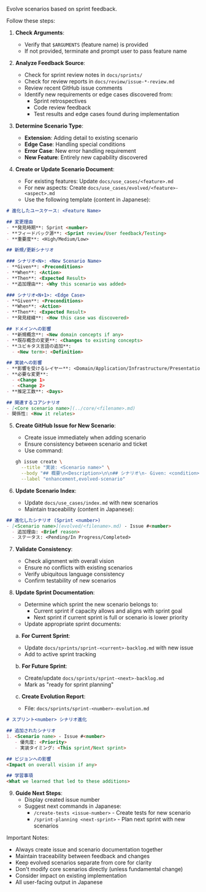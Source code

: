 Evolve scenarios based on sprint feedback.

Follow these steps:

1. **Check Arguments**:
   - Verify that `$ARGUMENTS` (feature name) is provided
   - If not provided, terminate and prompt user to pass feature name

2. **Analyze Feedback Source**:
   - Check for sprint review notes in `docs/sprints/`
   - Check for review reports in `docs/review/issue-*-review.md`
   - Review recent GitHub issue comments
   - Identify new requirements or edge cases discovered from:
     - Sprint retrospectives
     - Code review feedback
     - Test results and edge cases found during implementation

3. **Determine Scenario Type**:
   - **Extension**: Adding detail to existing scenario
   - **Edge Case**: Handling special conditions
   - **Error Case**: New error handling requirement
   - **New Feature**: Entirely new capability discovered

4. **Create or Update Scenario Document**:
   - For existing features: Update `docs/use_cases/<feature>.md`
   - For new aspects: Create `docs/use_cases/evolved/<feature>-<aspect>.md`
   - Use the following template (content in Japanese):

```markdown
# 進化したユースケース: <Feature Name>

## 変更理由
- **発見時期**: Sprint <number>
- **フィードバック源**: <Sprint review/User feedback/Testing>
- **重要度**: <High/Medium/Low>

## 新規/更新シナリオ

### シナリオ<N>: <New Scenario Name>
- **Given**: <Preconditions>
- **When**: <Action>
- **Then**: <Expected Result>
- **追加理由**: <Why this scenario was added>

### シナリオ<N+1>: <Edge Case>
- **Given**: <Preconditions>
- **When**: <Action>
- **Then**: <Expected Result>
- **発見経緯**: <How this case was discovered>

## ドメインへの影響
- **新規概念**: <New domain concepts if any>
- **既存概念の変更**: <Changes to existing concepts>
- **ユビキタス言語の追加**:
  - <New term>: <Definition>

## 実装への影響
- **影響を受けるレイヤー**: <Domain/Application/Infrastructure/Presentation>
- **必要な変更**:
  - <Change 1>
  - <Change 2>
- **推定工数**: <Days>

## 関連するコアシナリオ
- [<Core scenario name>](../core/<filename>.md)
- 関係性: <How it relates>
```

5. **Create GitHub Issue for New Scenario**:
   - Create issue immediately when adding scenario
   - Ensure consistency between scenario and ticket
   - Use command:
   ```bash
   gh issue create \
     --title "実装: <Scenario name>" \
     --body "## 概要\n<Description>\n\n## シナリオ\n- Given: <condition>\n- When: <action>\n- Then: <result>\n\n## 発見経緯\n<Discovery context>\n\n## 関連ドキュメント\n- [進化シナリオ](docs/use_cases/evolved/<filename>.md)" \
     --label "enhancement,evolved-scenario"
   ```

6. **Update Scenario Index**:
   - Update `docs/use_cases/index.md` with new scenarios
   - Maintain traceability (content in Japanese):

```markdown
## 進化したシナリオ (Sprint <number>)
- [<Scenario name>](evolved/<filename>.md) - Issue #<number>
  - 追加理由: <Brief reason>
  - ステータス: <Pending/In Progress/Completed>
```

7. **Validate Consistency**:
   - Check alignment with overall vision
   - Ensure no conflicts with existing scenarios
   - Verify ubiquitous language consistency
   - Confirm testability of new scenarios

8. **Update Sprint Documentation**:
   - Determine which sprint the new scenario belongs to:
     - Current sprint if capacity allows and aligns with sprint goal
     - Next sprint if current sprint is full or scenario is lower priority
   - Update appropriate sprint documents:
     
   a. **For Current Sprint**:
      - Update `docs/sprints/sprint-<current>-backlog.md` with new issue
      - Add to active sprint tracking
   
   b. **For Future Sprint**:
      - Create/update `docs/sprints/sprint-<next>-backlog.md`
      - Mark as "ready for sprint planning"
   
   c. **Create Evolution Report**:
      - File: `docs/sprints/sprint-<number>-evolution.md`

```markdown
# スプリント<number> シナリオ進化

## 追加されたシナリオ
1. <Scenario name> - Issue #<number>
   - 優先度: <Priority>
   - 実装タイミング: <This sprint/Next sprint>

## ビジョンへの影響
<Impact on overall vision if any>

## 学習事項
<What we learned that led to these additions>
```

9. **Guide Next Steps**:
   - Display created issue number
   - Suggest next commands in Japanese:
     - `/create-tests <issue-number>` - Create tests for new scenario
     - `/sprint-planning <next-sprint>` - Plan next sprint with new scenarios

Important Notes:
- Always create issue and scenario documentation together
- Maintain traceability between feedback and changes
- Keep evolved scenarios separate from core for clarity
- Don't modify core scenarios directly (unless fundamental change)
- Consider impact on existing implementation
- All user-facing output in Japanese